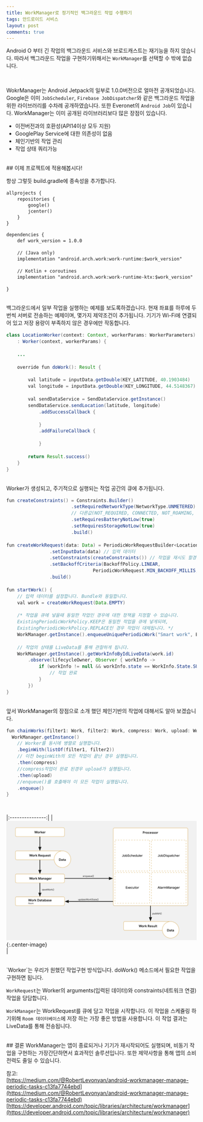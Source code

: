 ```yaml
---
title: WorkManager로 정기적인 백그라운드 작업 수행하기
tags: 안드로이드 서비스
layout: post
comments: true
---
```


Android O 부터 긴 작업의 백그라운드 서비스와 브로드캐스트는 재기능을 하지 않습니다. 따라서 백그라운드 작업을 구현하기위해서는 `WorkManager`를 선택할 수 밖에 없습니다.  

<br>

WokrManager는 Android Jetpack의 일부로 1.0.0버전으로 얼마전 공개되었습니다. Google은 이미 `JobScheduler`, `Firebase JobDispatcher`와 같은 백그라운드 작업을 위한 라이브러리를 수차례 공개하였습니다. 또한 Everonet의 `Android Job`이 있습니다. WorkManager는 이미 공개된 라이브러리보다 많은 장점이 있습니다.

* 이전버전과의 호환성(API14이상 모두 지원)
* GooglePlay Service에 대한 의존성이 없음
* 체인기반의 작업 관리
* 작업 상태 쿼리가능
  
<br>
## 이제 프로젝트에 적용해봅시다!  
  
항상 그렇듯 build.gradle에 종속성을 추가합니다.  

```
allprojects {
    repositories {
        google()
        jcenter()
    }
}
```

```
dependencies {
    def work_version = 1.0.0

    // (Java only)
    implementation "android.arch.work:work-runtime:$work_version"

    // Kotlin + coroutines
    implementation "android.arch.work:work-runtime-ktx:$work_version"

}
```

<br>
백그라운드에서 일부 작업을 실행하는 예제를 보도록하겠습니다. 현재 좌표를 하루에 두번씩 서버로 전송하는 예제이며, 몇가지 제약조건이 추가됩니다. 기기가 Wi-Fi에 연결되어 있고 저장 용량이 부족하지 않은 경우에만 작동합니다.


```java
class LocationWorker(context: Context, workerParams: WorkerParameters) 
    : Worker(context, workerParams) {
    
    ...
    
    override fun doWork(): Result {
        
        val latitude = inputData.getDouble(KEY_LATITUDE, 40.1903484)
        val longitude = inputData.getDouble(KEY_LONGITUDE, 44.5148367)
        
        val sendDataService = SendDataService.getInstance()
        sendDataService.sendLocation(latitude, longitude)
            .addSuccessCallback {
            
            }
            .addFailureCallback {
            
            }

        return Result.success()
    }
}
```  

<br>
Worker가 생성되고, 주기적으로 실행되는 작업 공간의 큐에 추가됩니다.  

```java
fun createConstraints() = Constraints.Builder()
                        .setRequiredNetworkType(NetworkType.UNMETERED)  //와이파이 연결된 경우
                        // 다른값(NOT_REQUIRED, CONNECTED, NOT_ROAMING, METERED)
                        .setRequiresBatteryNotLow(true)                 // 배터리가 부족하지 않는 경우
                        .setRequiresStorageNotLow(true)                 // 저장소가 부족하지 않는 경우
                        .build()

fun createWorkRequest(data: Data) = PeriodicWorkRequestBuilder<LocationWorker>(12, TimeUnit.HOURS)// 12시간 반복
                .setInputData(data) // 입력 데이터                                                  
                .setConstraints(createConstraints()) // 작업을 재시도 할경우에 대한 정책
                .setBackoffCriteria(BackoffPolicy.LINEAR, 
                                PeriodicWorkRequest.MIN_BACKOFF_MILLIS, TimeUnit.MILLISECONDS)
                .build()

fun startWork() {
    // 입력 데이터를 설정합니다. Bundle와 동일합니다.
    val work = createWorkRequest(Data.EMPTY)
    
    /* 작업을 큐에 넣을때 동일한 작업인 경우에 대한 정책을 지정할 수 있습니다. 
    ExistingPeriodicWorkPolicy.KEEP은 동일한 작업을 큐에 넣게되며, 
    ExistingPeriodicWorkPolicy.REPLACE인 경우 작업이 대체됩니다. */
    WorkManager.getInstance().enqueueUniquePeriodicWork("Smart work", ExistingPeriodicWorkPolicy.KEEP, work)
    
    // 작업의 상태를 LiveData를 통해 관찰하게 됩니다. 
    WorkManager.getInstance().getWorkInfoByIdLiveData(work.id)
        .observe(lifecycleOwner, Observer { workInfo ->
            if (workInfo != null && workInfo.state == WorkInfo.State.SUCCEEDED) {
                // 작업 완료
            }
        })
}
```  

<br>
앞서 WorkManager의 장점으로 소개 했던 체인기반의 작업에 대해서도 알아 보겠습니다.   

```java
fun chainWorks(filter1: Work, filter2: Work, compress: Work, upload: Work) {
  WorkManager.getInstance()
    // Worker를 동시에 병렬로 실행합니다.
    .beginWith(listOf(filter1, filter2))
    // 이전 beginWith의 모든 작업이 끝난 경우 실행됩니다.
    .then(compress)
    //compress작업이 완료 된경우 upload가 실행됩니다.
    .then(upload)
    //enqueue()를 호출해야 이 모든 작업이 실행됩니다.
    .enqueue()
}
```

<br>

|:---------------:|
|<br> ![](/images/2019-03-18-work_manager/worker_manager.png){:.center-image} <br>|


<br>
`Worker`는 우리가 원했던 작업구현 방식입니다. doWork() 메소드에서 필요한 작업을 구현하면 됩니다.  

`WorkRequest`는 Worker의 arguments(입력된 데이터)와 constraints(네트워크 연결) 작업을 당담합니다.   

`WorkManager`는 WorkRequest를 큐에 담고 작업을 시작합니다. 이 작업을 스케쥴링 하기위해 `Room 데이터베이스`에 저장 하는 가장 좋은 방법을 사용합니다. 이 작업 결과는 LiveData를 통해 전송됩니다.  

<br>
## 결론
WorkManager는 앱이 종료되거나 기기가 재시작되어도 실행되며, 비동기 작업을  구현하는 가장간단하면서 효과적인 솔루션입니다. 또한 제약사항을 통해 앱의 소비전력도 줄일 수 있습니다.  

<br>


참고:  
[https://medium.com/@RobertLevonyan/android-workmanager-manage-periodic-tasks-c13fa7744ebd](https://medium.com/@RobertLevonyan/android-workmanager-manage-periodic-tasks-c13fa7744ebd)
[https://developer.android.com/topic/libraries/architecture/workmanager](https://developer.android.com/topic/libraries/architecture/workmanager)









